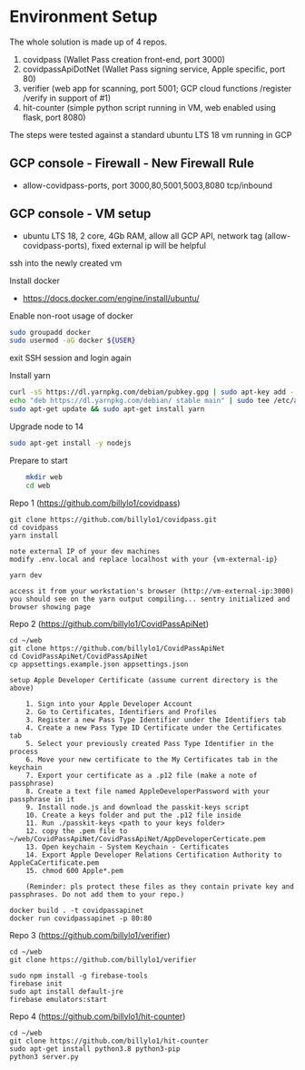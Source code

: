 # Environment Setup

The whole solution is made up of 4 repos.

1. covidpass (Wallet Pass creation front-end, port 3000)
2. covidpassApiDotNet (Wallet Pass signing service, Apple specific, port 80)
3. verifier (web app for scanning, port 5001;  GCP cloud functions /register /verify in support of #1)
4. hit-counter (simple python script running in VM, web enabled using flask, port 8080)

The steps were tested against a standard ubuntu LTS 18 vm running in GCP

## GCP console - Firewall - New Firewall Rule
* allow-covidpass-ports, port 3000,80,5001,5003,8080 tcp/inbound

## GCP console - VM setup
* ubuntu LTS 18, 2 core, 4Gb RAM, allow all GCP API, network tag (allow-covidpass-ports), fixed external ip will be helpful

ssh into the newly created vm

Install docker
* https://docs.docker.com/engine/install/ubuntu/

Enable non-root usage of docker
```sh
sudo groupadd docker
sudo usermod -aG docker ${USER}
```
exit SSH session and login again

Install yarn
```sh
curl -sS https://dl.yarnpkg.com/debian/pubkey.gpg | sudo apt-key add -
echo "deb https://dl.yarnpkg.com/debian/ stable main" | sudo tee /etc/apt/sources.list.d/yarn.list
sudo apt-get update && sudo apt-get install yarn 
```

Upgrade node to 14
```sh
sudo apt-get install -y nodejs
```

Prepare to start
```sh
    mkdir web
    cd web
```

Repo 1 (https://github.com/billylo1/covidpass)

    git clone https://github.com/billylo1/covidpass.git
    cd covidpass
    yarn install

    note external IP of your dev machines
    modify .env.local and replace localhost with your {vm-external-ip} 

    yarn dev

    access it from your workstation's browser (http://vm-external-ip:3000)
    you should see on the yarn output compiling... sentry initialized and browser showing page

Repo 2 (https://github.com/billylo1/CovidPassApiNet)

    cd ~/web
    git clone https://github.com/billylo1/CovidPassApiNet
    cd CovidPassApiNet/CovidPassApiNet
    cp appsettings.example.json appsettings.json

    setup Apple Developer Certificate (assume current directory is the above)

        1. Sign into your Apple Developer Account
        2. Go to Certificates, Identifiers and Profiles
        3. Register a new Pass Type Identifier under the Identifiers tab
        4. Create a new Pass Type ID Certificate under the Certificates tab
        5. Select your previously created Pass Type Identifier in the process
        6. Move your new certificate to the My Certificates tab in the keychain
        7. Export your certificate as a .p12 file (make a note of passphrase)
        8. Create a text file named AppleDeveloperPassword with your passphrase in it
        9. Install node.js and download the passkit-keys script
        10. Create a keys folder and put the .p12 file inside
        11. Run ./passkit-keys <path to your keys folder>
        12. copy the .pem file to ~/web/CovidPassApiNet/CovidPassApiNet/AppDeveloperCerticate.pem
        13. Open keychain - System Keychain - Certificates
        14. Export Apple Developer Relations Certification Authority to AppleCaCertificate.pem
        15. chmod 600 Apple*.pem 

        (Reminder: pls protect these files as they contain private key and passphrases. Do not add them to your repo.)
    
    docker build . -t covidpassapinet
    docker run covidpassapinet -p 80:80

Repo 3 (https://github.com/billylo1/verifier)    

    cd ~/web
    git clone https://github.com/billylo1/verifier

    sudo npm install -g firebase-tools
    firebase init
    sudo apt install default-jre
    firebase emulators:start

Repo 4 (https://github.com/billylo1/hit-counter)

    cd ~/web
    git clone https://github.com/billylo1/hit-counter
    sudo apt-get install python3.8 python3-pip
    python3 server.py





